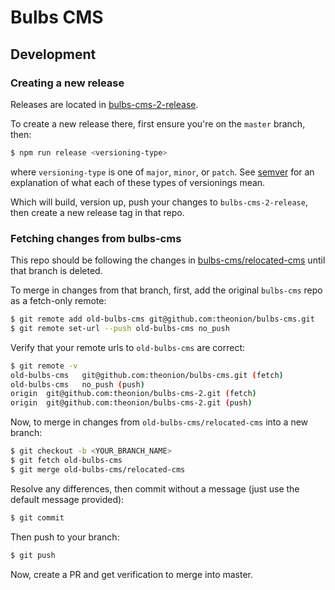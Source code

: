 # Bulbs CMS

## Development

### Creating a new release
Releases are located in [bulbs-cms-2-release](https://github.com/theonion/bulbs-cms-2-release).

To create a new release there, first ensure you're on the ```master``` branch, then:
```bash
$ npm run release <versioning-type>
```
where ```versioning-type``` is one of ```major```, ```minor```, or ```patch```.
See [semver](http://semver.org/) for an explanation of what each of these types
of versionings mean.

Which will build, version up, push your changes to ```bulbs-cms-2-release```, then
create a new release tag in that repo.

### Fetching changes from bulbs-cms
This repo should be following the changes in [bulbs-cms/relocated-cms](https://github.com/theonion/bulbs-cms/tree/relocated-cms) until that branch is deleted.

To merge in changes from that branch, first, add the original ```bulbs-cms``` repo as a fetch-only remote:
```bash
$ git remote add old-bulbs-cms git@github.com:theonion/bulbs-cms.git
$ git remote set-url --push old-bulbs-cms no_push
```

Verify that your remote urls to ```old-bulbs-cms``` are correct:
```bash
$ git remote -v
old-bulbs-cms	git@github.com:theonion/bulbs-cms.git (fetch)
old-bulbs-cms	no_push (push)
origin	git@github.com:theonion/bulbs-cms-2.git (fetch)
origin	git@github.com:theonion/bulbs-cms-2.git (push)
```

Now, to merge in changes from ```old-bulbs-cms/relocated-cms``` into a new branch:
```bash
$ git checkout -b <YOUR_BRANCH_NAME>
$ git fetch old-bulbs-cms
$ git merge old-bulbs-cms/relocated-cms
```

Resolve any differences, then commit without a message (just use the default message provided):
```bash
$ git commit
```

Then push to your branch:
```bash
$ git push
```

Now, create a PR and get verification to merge into master.
